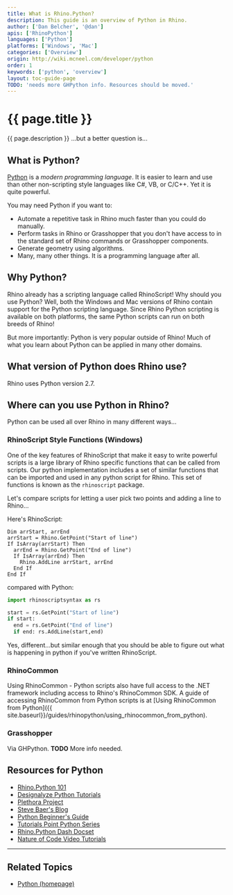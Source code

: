 ```yaml
---
title: What is Rhino.Python?
description: This guide is an overview of Python in Rhino.
author: ['Dan Belcher', '@dan']
apis: ['RhinoPython']
languages: ['Python']
platforms: ['Windows', 'Mac']
categories: ['Overview']
origin: http://wiki.mcneel.com/developer/python
order: 1
keywords: ['python', 'overview']
layout: toc-guide-page
TODO: 'needs more GHPython info. Resources should be moved.'
---
```


# {{ page.title }}

{{ page.description }}  ...but a better question is...

## What is Python?

[Python](https://www.python.org/) is a *modern programming language*.  It is easier to learn and use than other non-scripting style languages like C#, VB, or C/C++.  Yet it is quite powerful.

You may need Python if you want to:

- Automate a repetitive task in Rhino much faster than you could do manually.
- Perform tasks in Rhino or Grasshopper that you don't have access to in the standard set of Rhino commands or Grasshopper components.
- Generate geometry using algorithms.
- Many, many other things.  It is a programming language after all.

## Why Python?

Rhino already has a scripting language called RhinoScript!  Why should you use Python?  Well, both the Windows and Mac versions of Rhino contain support for the Python scripting language.  Since Rhino Python scripting is available on both platforms, the same Python scripts can run on both breeds of Rhino!

But more importantly: Python is very popular outside of Rhino!  Much of what you learn about Python can be applied in many other domains.

## What version of Python does Rhino use?

Rhino uses Python version 2.7.

## Where can you use Python in Rhino?

Python can be used all over Rhino in many different ways...

### RhinoScript Style Functions (Windows)

One of the key features of RhinoScript that make it easy to write powerful scripts is a large library of Rhino specific functions that can be called from scripts.  Our python implementation includes a set of similar functions that can be imported and used in any python script for Rhino.  This set of functions is known as the `rhinoscript` package.

Let's compare scripts for letting a user pick two points and adding a line to Rhino...

Here's RhinoScript:

```vbnet
Dim arrStart, arrEnd
arrStart = Rhino.GetPoint("Start of line")
If IsArray(arrStart) Then
  arrEnd = Rhino.GetPoint("End of line")
  If IsArray(arrEnd) Then
    Rhino.AddLine arrStart, arrEnd
  End If
End If
```

compared with Python:

```py
import rhinoscriptsyntax as rs

start = rs.GetPoint("Start of line")
if start:
  end = rs.GetPoint("End of line")
  if end: rs.AddLine(start,end)
```

Yes, different...but similar enough that you should be able to figure out what is happening in python if you've written RhinoScript.

### RhinoCommon

Using RhinoCommon - Python scripts also have full access to the .NET framework including access to Rhino's RhinoCommon SDK.  A guide of accessing RhinoCommon from Python scripts is at [Using RhinoCommon from Python]({{ site.baseurl}}/guides/rhinopython/using_rhinocommon_from_python).

### Grasshopper

Via GHPython.  **TODO** More info needed.

## Resources for Python

- [Rhino.Python 101](http://download.rhino3d.com/IronPython/5.0/RhinoPython101/)
- [Designalyze Python Tutorials](http://designalyze.com/)
- [Plethora Project](http://www.plethora-project.com/2011/09/12/rhino-python-tutorials/)
- [Steve Baer's Blog](http://stevebaer.wordpress.com/category/python/)
- [Python Beginner's Guide](http://wiki.python.org/moin/BeginnersGuide/Programmers)
- [Tutorials Point Python Series](http://www.tutorialspoint.com/python/index.htm)
- [Rhino.Python Dash Docset](http://discourse.mcneel.com/t/rhino-python-dash-docset/6399)
- [Nature of Code Video Tutorials](http://www.youtube.com/watch?v=Kyi_K85Gsm4&list=PL5Up_u-XkWgP7nB7XIevMTyBCZ7pvLBGP)

---

## Related Topics

- [Python (homepage)](https://www.python.org/)
